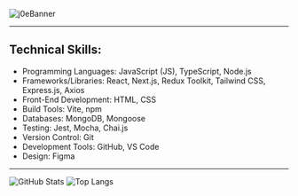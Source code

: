 ![j0eBanner](https://github.com/user-attachments/assets/5beb00f5-3464-471f-96ea-e2a3ca77e34a)

---

## **Technical Skills:** ##

* Programming Languages: JavaScript (JS), TypeScript, Node.js
* Frameworks/Libraries: React, Next.js, Redux Toolkit, Tailwind CSS, Express.js, Axios
* Front-End Development: HTML, CSS
* Build Tools: Vite, npm
* Databases: MongoDB, Mongoose
* Testing: Jest, Mocha, Chai.js
* Version Control: Git
* Development Tools: GitHub, VS Code
* Design: Figma

---

![GitHub Stats](https://github-readme-stats.vercel.app/api?username=j0sep0z0&show_icons=true&theme=transparent) 
![Top Langs](https://github-readme-stats.vercel.app/api/top-langs/?username=j0sep0z0&layout=compact&theme=transparent)
















